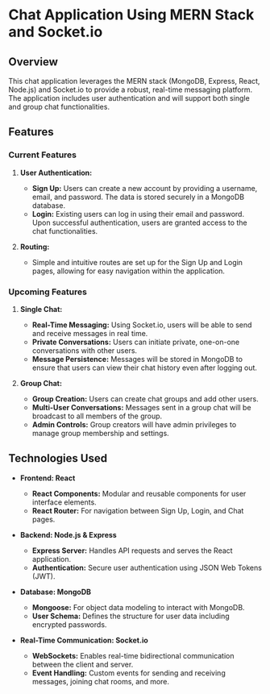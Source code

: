 # Chat Application Using MERN Stack and Socket.io

## Overview

This chat application leverages the MERN stack (MongoDB, Express, React, Node.js) and Socket.io to provide a robust, real-time messaging platform. The application includes user authentication and will support both single and group chat functionalities.

## Features

### Current Features

1. **User Authentication:**

   - **Sign Up:** Users can create a new account by providing a username, email, and password. The data is stored securely in a MongoDB database.
   - **Login:** Existing users can log in using their email and password. Upon successful authentication, users are granted access to the chat functionalities.

2. **Routing:**
   - Simple and intuitive routes are set up for the Sign Up and Login pages, allowing for easy navigation within the application.

### Upcoming Features

1. **Single Chat:**

   - **Real-Time Messaging:** Using Socket.io, users will be able to send and receive messages in real time.
   - **Private Conversations:** Users can initiate private, one-on-one conversations with other users.
   - **Message Persistence:** Messages will be stored in MongoDB to ensure that users can view their chat history even after logging out.

2. **Group Chat:**
   - **Group Creation:** Users can create chat groups and add other users.
   - **Multi-User Conversations:** Messages sent in a group chat will be broadcast to all members of the group.
   - **Admin Controls:** Group creators will have admin privileges to manage group membership and settings.

## Technologies Used

- **Frontend: React**

  - **React Components:** Modular and reusable components for user interface elements.
  - **React Router:** For navigation between Sign Up, Login, and Chat pages.

- **Backend: Node.js & Express**

  - **Express Server:** Handles API requests and serves the React application.
  - **Authentication:** Secure user authentication using JSON Web Tokens (JWT).

- **Database: MongoDB**

  - **Mongoose:** For object data modeling to interact with MongoDB.
  - **User Schema:** Defines the structure for user data including encrypted passwords.

- **Real-Time Communication: Socket.io**
  - **WebSockets:** Enables real-time bidirectional communication between the client and server.
  - **Event Handling:** Custom events for sending and receiving messages, joining chat rooms, and more.
